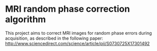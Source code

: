 # MRI random phase correction algorithm

This project aims to correct MRI images for random phase errors during acquisition, as described in the following paper:
http://www.sciencedirect.com/science/article/pii/S0730725X17301492
